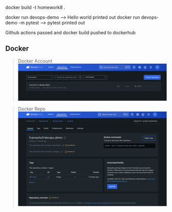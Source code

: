 docker build -t homework8 .

docker run devops-demo --> Hello world printed out
docker run devops-demo -m pytest --> pytest printed out


Github actions passed and docker build pushed to dockerhub
## Docker
> Docker Account
![Docker Image](Embeddedimages/Docker_Image.png)

> Docker Repo
![Docker Repo](Embeddedimages/Docker_Repo.png)
